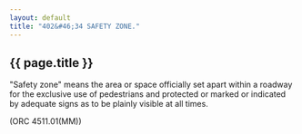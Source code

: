 ```yaml
---
layout: default 
title: "402&#46;34 SAFETY ZONE."
---
```


{{ page.title }}
----------------

"Safety zone" means the area or space officially set apart within a
roadway for the exclusive use of pedestrians and protected or marked or
indicated by adequate signs as to be plainly visible at all times.

(ORC 4511.01(MM))
